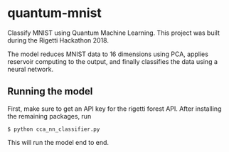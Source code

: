 # quantum-mnist
Classify MNIST using Quantum Machine Learning. This project was built during the Rigetti Hackathon 2018.

The model reduces MNIST data to 16 dimensions using PCA, applies reservoir computing to the output, and finally classifies the data using a neural network.

## Running the model
First, make sure to get an API key for the rigetti forest API. After installing the remaining packages, run

`$ python cca_nn_classifier.py`

This will run the model end to end.
